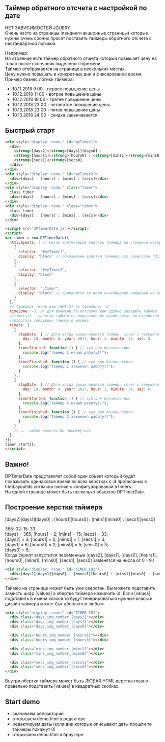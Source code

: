 ## Таймер обратного отсчета с настройкой по дате
НЕТ ЗАВИСИМОСТЕЙ JQUERY\
Очень часто на страницы (лендинги акционные страницы) которые нужны очень срочно 
просят поставить таймеры обратного отсчета с нестандартной логикой. 

Например:\
На странице есть таймер обратного отщета который повышает цену на товар после окончания выделеного времени.\
Таймер отображается на странице в нескольких местах.\
Цену нужно повышать в конкретные дни и фиксированое время.\
Пример бизнес логики таймера:
- 10.11.2018 9 00  - первое повышение цены
- 10.12.2018 11 00  - вотрое повышение цены
- 10.12.2018 19 00  - третее повышение цены
- 10.12.2018 23 00  - четвертое повышение цены
- 10.13.2018 23 00  - пятое повышение цены
- 10.13.2018 24 00  - скидка заканчивается
## Быстрый старт

```html
<div style="display: none;" id="myTimer1">
  <div>
    <strong>[days2]</strong>[days1][days0] :
    <strong>[hours1]</strong>[hours0] : <strong>[mins1]</strong>[mins0] :
    <strong>[secs1]</strong>[secs0]
  </div>
</div>
<div style="display: none;" id="myTimer2">
  <div>[days] : [hours] : [mins] : [secs]</div>
</div>
<div style="display: none;" class="timer">
  class timer
  <div>[days] : [hours] : [mins] : [secs]</div>
</div>
<div style="display: none;" class="timer">
  class timer
  <div>[days] : [hours] : [mins] : [secs]</div>
</div>
```
```html
<script src="DPTimerDate.js"></script>
<script>
var timer = new DPTimerDate({ 
  htmlLayouts: [ // масив контейнеров версток таймера на странице которые определены в html
    {
      selector: "#myTimer1",
      display: "block" // показываем верстки таймера сss свойством 'display: block,inline-block,flex и тд'
    },
    {
      selector: "#myTimer2",
      display: "block"
    },
    {
      selector: ".timer",
      display: "block" // применится ко всем контейнерам найденым по селектору
    }
  ],
  // timeZone 'если ваш (GMT-3) то timeZone: -3'
  timeZone: -3, // для времени по которому вам удобно заводить таймер
  //timers[] - завести таймер на определенное время когда он отработает начнет
  //работать следующий таймер в масиве
  timers: [
    {
      stopDate: { // Дата когда заканчивается таймер. (счет с текущего дня)
        day: 10, month: 8, year: 2017, hour: 3, minute: 33, sec: 0
      },
      timerStarted: function () { // хук для бизнеслогики
        console.log("таймер 1 начал работу!!");
      },
      timerFinished: function () { // хук для бизнеслогики
        console.log("Таймер 1 закончил работу!!");
      }
    },
    {
      stopDate: { // Дата когда заканчивается таймер. (счет с текущего дня)
        day: 10, month: 8, year: 2017, hour: 3, minute: 34, sec: 0
      },
      timerStarted: function () { // хук для бизнеслогики
        console.log("таймер 2 начал работу!!");
      },
      timerFinished: function () { // хук для бизнеслогики
        console.log("Таймер 2 закончил работу!!");
      }
    }
    // ... любое количество промежутков
  ]
});
timer.start();
</script>

```
## Важно!
DPTimerDate представляет собой один обьект который будет 
показывать одинаковое время во всех верстках с id прописаных в htmLayoutIds
согласно логике с конфигурированой в timers.\
На одной странице может быть несколько обьектов DPTimerDate.

## Построение верстки таймера
[days2][days1][days0] : [hours1][hours0] : [mins1][mins0] : [secs1][secs0]

365: 02: 15: 33\
[days] = 365; [hours] = 2;  [mins] = 15;  [secs] = 33;\
[days2] = 3; [hours1] = 0;  [mins1] = 1;  [secs1] = 3;\
[days1] = 6; [hours0] = 2;  [mins0] = 5;  [secs0] = 3;\
[days0] = 5;\
Когда скрипт запустится переменные [days2], [days1], [days0], [hours1], [hours0], [mins1], [mins0], [secs1], [secs0] 
заменятся на числа от 0 - 9.\
```html
<div style="display: none;" id="TIMER_ID1">
  <div>[days2][days1][days0] : [hours1][hours0] : [mins1][mins0] : [secs1][secs0]</div>
</div>

```
Таймер на странице может быть уже сверстан. Вы можете подставить замисть цифр [values] а обертке таймера назначить id.
Если [values] подставить в имена класов то будут генерироваться нужные класы и дизайн таймера может быт абсолютно любым.
```html
<div style="display: none;" id="TIMER_ID1">
  <div class="days_img_number_[days2]"></div>
  <div class="days_img_number_[days1]"></div>
  <div class="days_img_number_[days0]"></div>

  <div class="hours_img_number_[hours1]"></div>
  <div class="hours_img_number_[hours0]"></div>

  <div class="mins_img_number_[mins1]"></div>
  <div class="mins_img_number_[mins0]"></div>

  <div class="secs_img_number_[secs1]"></div>
  <div class="secs_img_number_[secs0]"></div>
</div>

```
Внутри обертки таймера может быть ЛЮБАЯ HTML верстка главно правельно подставить [values] в квадратных скобках.

## Start demo
- скачиваем репозиторий
- открываем demo.html в редакторе
- редактируем даты (если дни которые описывают даты прошли то таймеры покажут 0)
- открываем demo.html в браузере

